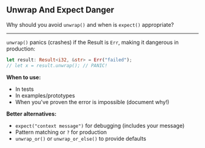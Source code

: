 ## Unwrap And Expect Danger

Why should you avoid `unwrap()` and when is `expect()` appropriate?

---

`unwrap()` panics (crashes) if the Result is `Err`, making it dangerous in production:

```rust
let result: Result<i32, &str> = Err("failed");
// let x = result.unwrap(); // PANIC!
```

**When to use:**
- In tests
- In examples/prototypes
- When you've proven the error is impossible (document why!)

**Better alternatives:**
- `expect("context message")` for debugging (includes your message)
- Pattern matching or `?` for production
- `unwrap_or()` or `unwrap_or_else()` to provide defaults

